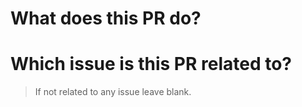 # What does this PR do?

# Which issue is this PR related to?
> If not related to any issue leave blank.
